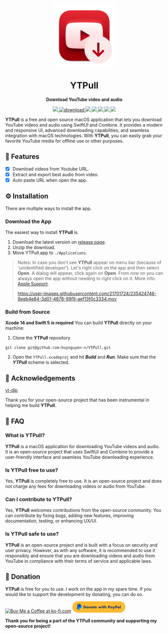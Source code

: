 <div align="center">
	<a href="https://github.com/huynguyen-n/YTPull">
		<img src="stuff/Appicon-README.png" width="200" height="200">
	</a>
	<h1>YTPull</h1>
	<p>
		<b>Download YouTube video and audio</b>
	</p>
	<p align="center">
	<a href="https://github.com/huynguyen-n/YTPull/actions/workflows/ytpull.yml">
		<img src="https://img.shields.io/github/actions/workflow/status/huynguyen-n/YTPull/ytpull.yml?style=flat-square&logo=github&label=Actions" />
	</a>
	<a href="https://github.com/huynguyen-n/YTPull/releases/latest">
 		<img src="https://img.shields.io/badge/download-latest-brightgreen.svg?style=flat-square&label=Download" alt="download">
	</a>
	<a href="#">
 		<img src="https://img.shields.io/badge/platform-macOS-lightgrey.svg?style=flat-square&label=Platform">
	</a>
	<a href="#repository-details-container">
 		<img src="https://img.shields.io/github/stars/huynguyen-n/YTPull?style=flat-square&logo=github&label=Stars">
	</a>
	<a href="#">
 		<img src="https://img.shields.io/github/downloads/huynguyen-n/YTPull/total.svg?style=flat-square&label=Used By">
	</a>
	<a href="https://ko-fi.com/huynn">
 		<img src="https://img.shields.io/badge/Kofi_me-red?style=flat-square&logo=kofi&logoColor=white">
	</a>
	<a href="https://paypal.me/huynguyen1012">
 		<img src="https://img.shields.io/badge/Paypal-00457C.svg?logo=paypal&logoColor=white">
	</a>
</div>

**YTPull** is a free and open source macOS application that lets you download YouTube videos and audio using SwiftUI and Combine. It provides a modern and responsive UI, advanced downloading capabilities, and seamless integration with macOS technologies. With **YTPull**, you can easily grab your favorite YouTube media for offline use or other purposes.

## 🚀 Features
- [x] Download videos from Youtube URL.
- [x] Extract and export best audio from video.
- [x] Auto paste URL when open the app.

## ⚙️ Installation
There are multiple ways to install the app.

### Download the App
The easiest way to install **YTPull** is.
1. Download the latest version on [release page](https://github.com/huynguyen-n/YTPull/releases).
2. Unzip the download.
3. Move YTPull.app to `./Applications`.

> Notes: In case you don't see **YTPull** appear on menu bar (because of 'unidentified developer'). Let's right click on the app and then select **Open**. A dialog will appear, click again on **Open**. From now on you can always open the app without needing to right click on it. More info: [Apple Support](https://support.apple.com/kb/PH25088).
>
> https://user-images.githubusercontent.com/21701724/235424746-9eeb4e84-3d01-4878-99f9-aef13f0c3334.mov

### Build from Source
**Xcode 14 and Swift 5 is required**
You can build **YTPull** directly on your machine:
1. Clone the **YTPull** repository
```
git clone git@github.com:huynguyen-n/YTPull.git
```
2. Open the `YTPull.xcodeproj` and hit ***Build*** and ***Run***. Make sure that the ***YTPull*** scheme is selected.

## 🙏 Acknowledgements
[yt-dlp](https://github.com/yt-dlp/yt-dlp)

Thank you for your open-source project that has been instrumental in helping me build **YTPull**.

## 🙋 FAQ
### What is **YTPull**?
**YTPull** is a macOS application for downloading YouTube videos and audio. It is an open-source project that uses SwiftUI and Combine to provide a user-friendly interface and seamless YouTube downloading experience.
### Is **YTPull** free to use?
Yes, **YTPull** is completely free to use. It is an open-source project and does not charge any fees for downloading videos or audio from YouTube.

### Can I contribute to **YTPull**?
Yes, **YTPull** welcomes contributions from the open-source community. You can contribute by fixing bugs, adding new features, improving documentation, testing, or enhancing UX/UI.

### Is **YTPull** safe to use?
**YTPull** is an open-source project and is built with a focus on security and user privacy. However, as with any software, it is recommended to use it responsibly and ensure that you are downloading videos and audio from YouTube in compliance with their terms of service and applicable laws.

## 🤑 Donation
**YTPull** is free for you to use. I work on the app in my spare time. If you would like to support the development by donating, you can do so.

<a href='https://ko-fi.com/K3K0KATVS' target='_blank'><img height='36' style='border:0px;height:36px;' src='https://storage.ko-fi.com/cdn/kofi3.png?v=3' border='0' alt='Buy Me a Coffee at ko-fi.com' /></a> <a href='https://paypal.me/huynguyen1012' target='_blank'><img height='36' style='border:0px;height:36px;' src='https://raw.githubusercontent.com/huynguyen-n/donation-buttons/main/donate-with-Paypal.svg' border='0' alt='Donate with Paypal' /></a>


**Thank you for being a part of the **YTPull** community and supporting my open-source project!**
